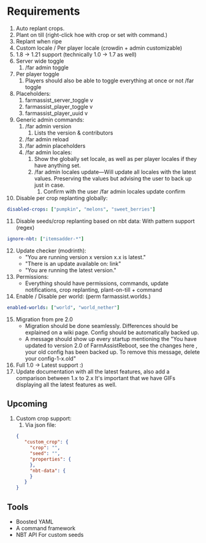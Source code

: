 # Requirements

1. Auto replant crops.
2. Plant on till (right-click hoe with crop or set with command.)
3. Replant when ripe
4. Custom locale / Per player locale (crowdin + admin customizable)
5. 1.8 → 1.21 support (technically 1.0 → 1.7 as well)
6. Server wide toggle
   1. /far admin toggle
7. Per player toggle
   1. Players should also be able to toggle everything at once or not /far toggle
8. Placeholders:
   1. farmassist_server_toggle v
   2. farmassist_player_toggle v
   3. farmassist_player_uuid v
9. Generic admin commands:
   1. /far admin version
      1. Lists the version & contributors
   2. /far admin reload
   3. /far admin placeholders
   4. /far admin locales:
      1. Show the globally set locale, as well as per player locales if they have anything set.
      2. /far admin locales update—Will update all locales with the latest values. Preserving the values but advising the 
      user to back up just in case.
         1. Confirm with the user /far admin locales update confirm
10. Disable per crop replanting globally:
   ```yaml
  disabled-crops: ["pumpkin", "melons", "sweet_berries"]
   ```
11. Disable seeds/crop replanting based on nbt data: With pattern support (regex)
   ```yaml
   ignore-nbt: ["itemsadder-*"]
   ```
12. Update checker (modrinth): 
      * "You are running version x version x.x is latest."
      * "There is an update available on: link"
      * "You are running the latest version."
13. Permissions:
    * Everything should have permissions, commands, update notifications, crop replanting, plant-on-till + command
14. Enable / Disable per world: (perm farmassist.worlds.<name>)
   ```yaml
   enabled-worlds: ["world", "world_nether"]
   ```
15. Migration from pre 2.0
    * Migration should be done seamlessly. Differences should be explained on a wiki page. 
    Config should be automatically backed up.
    * A message should show up every startup mentioning the "You have updated to version 2.0 of FarmAssistReboot, see the changes here <link>, your old config has been backed up. To remove this message, delete your config-1-x.old"
16. Full 1.0 -> Latest support :)
17. Update documentation with all the latest features, also add a comparison between 1.x to 2.x
    It's important that we have GIFs displaying all the latest features as well.

## Upcoming
1. Custom crop support:
   1. Via json file:
   ```json
   {
      "custom_crop": {
        "crop": "",
        "seed": "",
        "properties": {
        },
        "nbt-data": {
        }
      }
   }
   ```

## Tools

* Boosted YAML
* A command framework
* NBT API For custom seeds